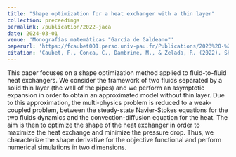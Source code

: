 ```yaml
---
title: "Shape optimization for a heat exchanger with a thin layer"
collection: preceedings
permalink: /publication/2022-jaca
date: 2024-03-01
venue: 'Monografías matemáticas "García de Galdeano"'
paperurl: 'https://fcaubet001.perso.univ-pau.fr/Publications/2023%20-%20Shape%20optimization%20for%20heat%20exchangers%20with%20a%20thin%20layer.pdf'
citation: 'Caubet, F., Conca, C., Dambrine, M., & Zelada, R. (2022). Shape optimization for a heat exchanger with a thin layer. In Sixteenth International Conference Zaragoza-Pau on Mathematics and its Applications (Vol. 43, pp. 51-61).'
---
```


This paper focuses on a shape optimization method applied to fluid-to-fluid
heat exchangers. We consider the framework of two fluids separated by a solid thin layer
(the wall of the pipes) and we perform an asymptotic expansion in order to obtain an
approximated model without thin layer. Due to this approximation, the multi-physics
problem is reduced to a weak-coupled problem, between the steady-state Navier-Stokes
equations for the two fluids dynamics and the convection-diffusion equation for the heat.
The aim is then to optimize the shape of the heat exchanger in order to maximize the heat
exchange and minimize the pressure drop. Thus, we characterize the shape derivative for
the objective functional and perform numerical simulations in two dimensions.